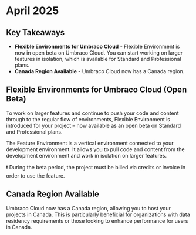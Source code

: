 # April 2025

## Key Takeaways

* **Flexible Environments for Umbraco Cloud** - Flexible Environment is now in open beta on Umbraco Cloud. You can start working on larger features in isolation, which is available for Standard and Professional plans.
* **Canada Region Available** - Umbraco Cloud now has a Canada region.

## Flexible Environments for Umbraco Cloud  (Open Beta)

To work on larger features and continue to push your code and content through to the regular flow of environments,
Flexible Environment is introduced for your project – now available as an open beta on Standard and Professional plans.

The Feature Environment is a vertical environment connected to your development environment.
It allows you to pull code and content from the development environment and work in isolation on larger features.

❗️ During the beta period, the project must be billed via credits or invoice in order to use the feature.

## Canada Region Available
Umbraco Cloud now has a Canada region, allowing you to host your projects in Canada.
This is particularly beneficial for organizations with data residency requirements or those looking to enhance performance for users in Canada.
